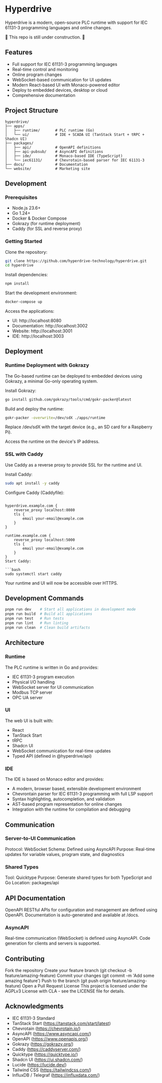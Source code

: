 # Hyperdrive

Hyperdrive is a modern, open-source PLC runtime with support for IEC 61131-3 programming languages and online changes.

🚧 This repo is still under construction. 🚧

## Features

- Full support for IEC 61131-3 programming languages
- Real-time control and monitoring
- Online program changes
- WebSocket-based communication for UI updates
- Modern React-based UI with Monaco-powered editor
- Deploy to embedded devices, desktop or cloud
- Comprehensive documentation

## Project Structure

```
hyperdrive/
├── apps/
│   ├── runtime/       # PLC runtime (Go)
│   └── ui/            # IDE + SCADA UI (TanStack Start + tRPC + Shadcn UI)
├── packages/
│   ├── api/           # OpenAPI definitions
│   ├── api-pubsub/    # AsyncAPI definitions
│   ├── ide/           # Monaco-based IDE (TypeScript)
│   └── iec61131/      # Chevrotain-based parser for IEC 61131-3
├── docs/              # Documentation
└── website/           # Marketing site
```

## Development

### Prerequisites

- Node.js 23.6+
- Go 1.24+
- Docker & Docker Compose
- Gokrazy (for runtime deployment)
- Caddy (for SSL and reverse proxy)

### Getting Started

Clone the repository:

```bash
git clone https://github.com/hyperdrive-technology/hyperdrive.git
cd hyperdrive
```

Install dependencies:

```bash
npm install
```

Start the development environment:

```bash
docker-compose up
```

Access the applications:

- UI: http://localhost:8080
- Documentation: http://localhost:3002
- Website: http://localhost:3001
- IDE: http://localhost:3003

## Deployment

### Runtime Deployment with Gokrazy

The Go-based runtime can be deployed to embedded devices using Gokrazy, a minimal Go-only operating system.

Install Gokrazy:

```bash
go install github.com/gokrazy/tools/cmd/gokr-packer@latest
```

Build and deploy the runtime:

```bash
gokr-packer -overwrite=/dev/sdX ./apps/runtime
```

Replace /dev/sdX with the target device (e.g., an SD card for a Raspberry Pi).

Access the runtime on the device's IP address.

### SSL with Caddy

Use Caddy as a reverse proxy to provide SSL for the runtime and UI.

Install Caddy:

```bash
sudo apt install -y caddy
```

Configure Caddy (Caddyfile):

````caddyfile

hyperdrive.example.com {
    reverse_proxy localhost:8080
    tls {
        email your-email@example.com
    }
}

runtime.example.com {
    reverse_proxy localhost:5000
    tls {
        email your-email@example.com
    }
}
Start Caddy:

```bash
sudo systemctl start caddy
````

Your runtime and UI will now be accessible over HTTPS.

## Development Commands

```bash
pnpm run dev    # Start all applications in development mode
pnpm run build  # Build all applications
pnpm run test   # Run tests
pnpm run lint   # Run linting
pnpm run clean  # Clean build artifacts
```

## Architecture

### Runtime

The PLC runtime is written in Go and provides:

- IEC 61131-3 program execution
- Physical I/O handling
- WebSocket server for UI communication
- Modbus TCP server
- OPC UA server

### UI

The web UI is built with:

- React
- TanStack Start
- tRPC
- Shadcn UI
- WebSocket communication for real-time updates
- Typed API (defined in @hyperdrive/api)

### IDE

The IDE is based on Monaco editor and provides:

- A modern, browser based, extensible development environment
- Chevrontain parser for IEC 61131-3 programming with full LSP support
- Syntax highlighting, autocompletion, and validation
- AST-based program representation for online changes
- Integration with the runtime for compilation and debugging

## Communication

### Server-to-UI Communication

Protocol: WebSocket
Schema: Defined using AsyncAPI
Purpose: Real-time updates for variable values, program state, and diagnostics

### Shared Types

Tool: Quicktype
Purpose: Generate shared types for both TypeScript and Go
Location: packages/api

## API Documentation

OpenAPI
RESTful APIs for configuration and management are defined using OpenAPI.
Documentation is auto-generated and available at /docs.

### AsyncAPI

Real-time communication (WebSocket) is defined using AsyncAPI.
Code generation for clients and servers is supported.

## Contributing

Fork the repository
Create your feature branch (git checkout -b feature/amazing-feature)
Commit your changes (git commit -m 'Add some amazing feature')
Push to the branch (git push origin feature/amazing-feature)
Open a Pull Request
License
This project is licensed under the AGPLv3 License with CLA - see the LICENSE file for details.

## Acknowledgments

- IEC 61131-3 Standard
- TanStack Start (https://tanstack.com/start/latest)
- Chevrotain (https://chevrotain.io/)
- AsyncAPI (https://www.asyncapi.com/)
- OpenAPI (https://www.openapis.org/)
- Gokrazy (https://gokrazy.org/)
- Caddy (https://caddyserver.com/)
- Quicktype (https://quicktype.io/)
- Shadcn UI (https://ui.shadcn.com/)
- Lucide (https://lucide.dev/)
- Tailwind CSS (https://tailwindcss.com/)
- InfluxDB / Telegraf (https://influxdata.com/)
